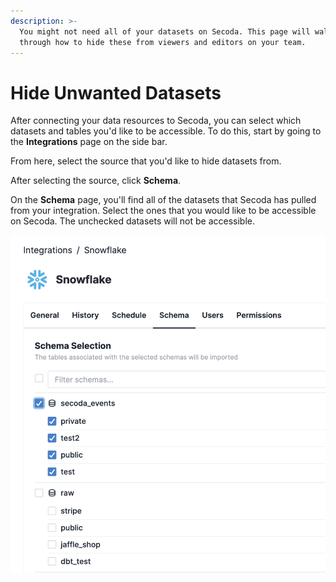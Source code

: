 ```yaml
---
description: >-
  You might not need all of your datasets on Secoda. This page will walk you
  through how to hide these from viewers and editors on your team.
---
```


# Hide Unwanted Datasets

After connecting your data resources to Secoda, you can select which datasets and tables you'd like to be accessible. To do this, start by going to the **Integrations** page on the side bar.&#x20;

From here, select the source that you'd like to hide datasets from.&#x20;

After selecting the source, click **Schema**.&#x20;

On the **Schema** page, you'll find all of the datasets that Secoda has pulled from your integration. Select the ones that you would like to be accessible on Secoda. The unchecked datasets will not be accessible.&#x20;

![](<../.gitbook/assets/Screen Shot 2022-04-08 at 10.15.12 AM.png>)
